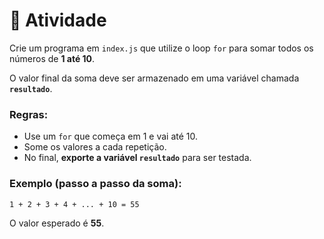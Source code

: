 # 📝 Atividade

Crie um programa em `index.js` que utilize o loop `for` para somar todos os números de **1 até 10**.

O valor final da soma deve ser armazenado em uma variável chamada **`resultado`**.

### Regras:

- Use um `for` que começa em 1 e vai até 10.
- Some os valores a cada repetição.
- No final, **exporte a variável `resultado`** para ser testada.

### Exemplo (passo a passo da soma):

```
1 + 2 + 3 + 4 + ... + 10 = 55

```

O valor esperado é **55**.